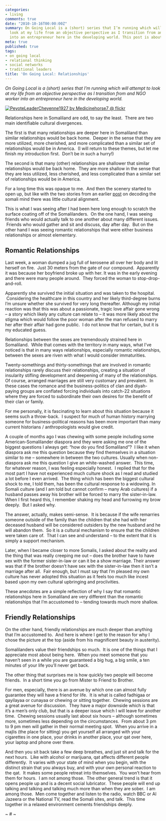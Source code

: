 ```yaml
---
categories:
- living
comments: true
date: "2010-10-16T00:00:00Z"
summary: On Going Local is a (short) series that I’m running which will attempt to
  look at my life from an objective perspective as I transition from and NGO worker
  into an entrepreneur here in the developing world. This post is about relationships.
meta: true
published: true
tags:
- on going local
- relational thinking
- social networks
- traditional leaders
title: 'On Going Local: Relationships'
---
```


*On Going Local is a (short) series that I’m running which will attempt to look at my life from an objective perspective as I transition from and NGO worker into an entrepreneur here in the developing world.*

[![PeyoteLeaderCheyenne1927 by Medicinehorse7 @ flickr][2]][2]

Relationships here in Somaliland are odd, to say the least.  There are two main identifiable cultural divergences.


The first is that many relationships are deeper here in Somaliland than similar relationships would be back home.  Deeper in the sense that they are more utilized, more cherished, and more complicated than a similar set of relationships would be in America.  (I will return to these themes, but let me finish my introduction first.  Don’t be in such a hurry!)

The second is that many (other) relationships are shallower that similar relationships would be back home.  They are more shallow in the sense that they are less utilized, less cherished, and less complicated than a similar set of relationships would be in America.

For a long time this was opaque to me.  And then the scenery started to open up, but like with the two stories from an earlier [post][2] on decoding the somali mind there was little cultural alignment.

 [2]: http://www.caseykuhlman.com/?p=421

This is what I was seeing after I had been here long enough to scratch the surface coating off of the Somalilanders.  On the one hand, I was seeing friends who would actually talk to one another about many different issues.  Friends who would gather and sit and discuss, day after day.  But on the other hand I was seeing romantic relationships that were either business relationships or almost elementary.

## Romantic Relationships

Last week, a woman dumped a jug full of kerosene all over her body and lit herself on fire.  Just 30 meters from the gate of our compound.  Apparently it was because her boyfriend broke up with her. It was in the early evening and there were many people around.  They forced the woman to stop-drop-and-roll.

Apparently she survived the initial situation and was taken to the hospital.  Considering the healthcare in this country and her likely third-degree burns I’m unsure whether she survived for very long thereafter. Although my initial reaction was that this was about a passionate, tragic love affair gone wrong – a story which likely any culture can relate to – it was more likely about the stigma which would follow the poor woman after the man refused to marry her after their affair had gone public.  I do not know that for certain, but it is my educated guess.

Relationships between the sexes are tremendously strained here in Somaliland.  While that comes with the territory in many ways, what I’ve noticed is that in many ways relationships, especially romantic relationships, between the sexes are riven with what I would consider immaturities.

Twenty-somethings and thirty-somethings that are involved in romantic relationships rarely discuss their relationships, creating a situation of insularity stifling development and deepening of many of the relationships. Of course, arranged marriages are still very customary and prevalent.  In these cases the romance and the business-politics of clan and diyah-paying groups are conflated forcing individuals into catch-22 situations where they are forced to subordinate their own desires for the benefit of their clan or family.

For me personally, it is fascinating to learn about this situation because it seems such a throw-back.  I suspect for much of human history marrying someone for business-political reasons has been more important than many current historians / anthropologists would give credit.

A couple of months ago I was chewing with some people including some American-Somalilander diaspora and they were asking me one of the biggest questions I always get: “how do you find Somaliland”?  I like it when diaspora ask me this question because they find themselves in a situation similar to me – somewhere in between the two cultures. Usually when non-diaspora ask me this question I give an white-washed answer.  This time, for whatever reason, I was feeling especially honest.  I replied that for the most part I have not experienced much culture shock as I read and studied a lot before I even arrived.  The thing which has been the biggest cultural shock to me, I told them, has been the cultural response to a widowing. In Somali culture (and I am told but cannot confirm – many Arab cultures) if a husband passes away his brother will be forced to marry the sister-in-law. When I first heard this, I remember shaking my head and furrowing my brow deeply.  But I asked why.

The answer, actually, makes semi-sense.  It is because if the wife remarries someone outside of the family than the children that she had with her deceased husband will be considered outsiders by the new husband and he will abandon them.  So it is a cultural mechanism to ensure that the children were taken care of.  That I can see and understand – to the extent that it is simply a support mechanism.

Later, when I became closer to more Somalis, I asked about the reality and the thing that was really creeping me out – does the brother have to have sex with the former sister-in-law or can it be a show marriage. Their answer was that if the brother doesn’t have sex with the sister-in-law then it isn’t a marriage after all.  Fair enough, but I must say that I’m pleased my own culture has never adopted this situation as it feels too much like incest based upon my own cultural upbringing and proclivities.

These anecdotes are a simple reflection of why I say that romantic relationships here in Somaliland are very different than the romantic relationships that I’m accustomed to – tending towards much more shallow.

## Friendly Relationships

On the other hand, friendly relationships are much deeper than anything that I’m accustomed to.  And here is where I get to the reason for why I chose the picture at the top (aside from his magnificent beauty in austerity).

Somalilanders value their friendships so much.  It is one of the things that I appreciate most about being here.  When you meet someone that you haven’t seen in a while you are guaranteed a big hug, a big smile, a ten minutes of your life you’ll never get back.

The other thing that surprises me is how quickly two people will become friends.  In a short time you go from Mister to Friend to Brother.

For men, especially, there is an avenue by which one can almost fully guarantee they will have a friend for life.  It is what is called fadhigaa or qayilayaa or cunayaa or chewing or sitting together.  Chewing sessions are a great avenue for discussion.  They have a major downside which is that it’s a men’s only club, but that is a deeper issue which I will leave for another time.  Chewing sessions usually last about six hours – although sometimes more, sometimes less depending on the circumstances.  From about 3 pm to 9 pm men will gather in their normal meeting spot.  When you arrive in a majlis (the place for sitting) you get yourself all arranged with your cigarettes in one place, your drinks in another place, your qat over here, your laptop and phone over there.

And then you sit back take a few deep breathes, and just sit and talk for the next hours.  Like with alcohol or marijuana, qat affects different people differently.  It varies with your state of mind when you begin, with the distinct strain that you always buy, and with your own personal reaction to the qat.  It makes some people retreat into themselves.  You won’t hear from them for hours.  I am not among those.  The other general trend is that it opens people up and is a decent social lubricator.  These people will end up talking and talking and talking much more than when they are sober.  I am among those.  Men come together and listen to the radio, watch BBC or Al Jazeera or the National TV, read the Somali sites, and talk.  This time together in a relaxed environment cements friendships deeply.

~ # ~